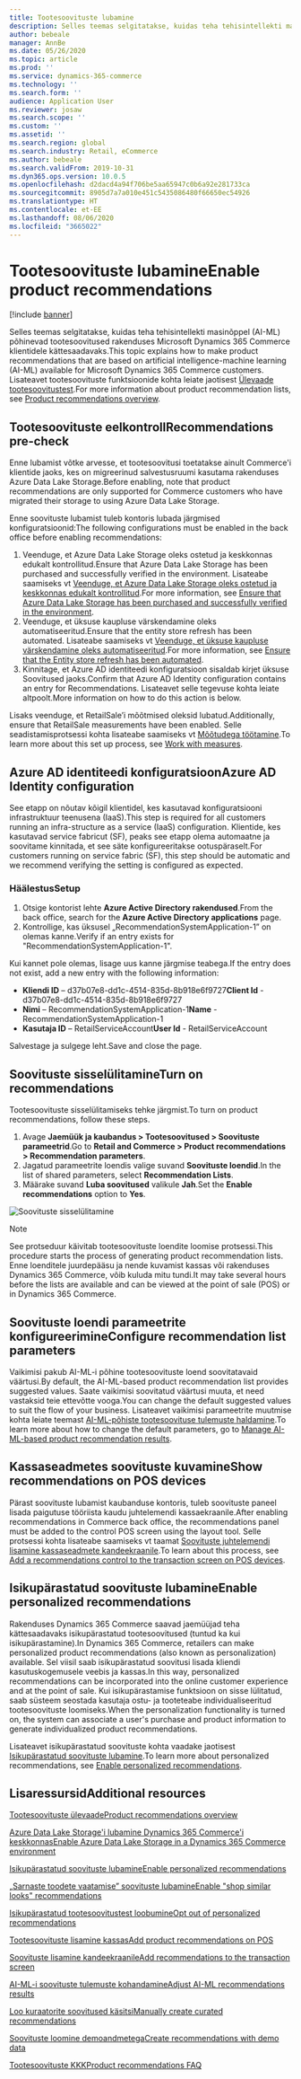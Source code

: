 ```yaml
---
title: Tootesoovituste lubamine
description: Selles teemas selgitatakse, kuidas teha tehisintellekti masinõppel (AI-ML) põhinevad tootesoovitused rakenduses Microsoft Dynamics 365 Commerce klientidele kättesaadavaks.
author: bebeale
manager: AnnBe
ms.date: 05/26/2020
ms.topic: article
ms.prod: ''
ms.service: dynamics-365-commerce
ms.technology: ''
ms.search.form: ''
audience: Application User
ms.reviewer: josaw
ms.search.scope: ''
ms.custom: ''
ms.assetid: ''
ms.search.region: global
ms.search.industry: Retail, eCommerce
ms.author: bebeale
ms.search.validFrom: 2019-10-31
ms.dyn365.ops.version: 10.0.5
ms.openlocfilehash: d2dacd4a94f706be5aa65947c0b6a92e281733ca
ms.sourcegitcommit: 8905d7a7a010e451c5435086480f66650ec54926
ms.translationtype: HT
ms.contentlocale: et-EE
ms.lasthandoff: 08/06/2020
ms.locfileid: "3665022"
---
```

# <a name="enable-product-recommendations"></a><span data-ttu-id="20ebc-103">Tootesoovituste lubamine</span><span class="sxs-lookup"><span data-stu-id="20ebc-103">Enable product recommendations</span></span>

[!include [banner](includes/banner.md)]

<span data-ttu-id="20ebc-104">Selles teemas selgitatakse, kuidas teha tehisintellekti masinõppel (AI-ML) põhinevad tootesoovitused rakenduses Microsoft Dynamics 365 Commerce klientidele kättesaadavaks.</span><span class="sxs-lookup"><span data-stu-id="20ebc-104">This topic explains how to make product recommendations that are based on artificial intelligence-machine learning (AI-ML) available for Microsoft Dynamics 365 Commerce customers.</span></span> <span data-ttu-id="20ebc-105">Lisateavet tootesoovituste funktsioonide kohta leiate jaotisest [Ülevaade tootesoovitustest](product-recommendations.md).</span><span class="sxs-lookup"><span data-stu-id="20ebc-105">For more information about product recommendation lists, see [Product recommendations overview](product-recommendations.md).</span></span>

## <a name="recommendations-pre-check"></a><span data-ttu-id="20ebc-106">Tootesoovituste eelkontroll</span><span class="sxs-lookup"><span data-stu-id="20ebc-106">Recommendations pre-check</span></span>

<span data-ttu-id="20ebc-107">Enne lubamist võtke arvesse, et tootesoovitusi toetatakse ainult Commerce'i klientide jaoks, kes on migreerinud salvestusruumi kasutama rakenduses Azure Data Lake Storage.</span><span class="sxs-lookup"><span data-stu-id="20ebc-107">Before enabling, note that product recommendations are only supported for Commerce customers who have migrated their storage to using Azure Data Lake Storage.</span></span> 

<span data-ttu-id="20ebc-108">Enne soovituste lubamist tuleb kontoris lubada järgmised konfiguratsioonid:</span><span class="sxs-lookup"><span data-stu-id="20ebc-108">The following configurations must be enabled in the back office before enabling recommendations:</span></span>

1. <span data-ttu-id="20ebc-109">Veenduge, et Azure Data Lake Storage oleks ostetud ja keskkonnas edukalt kontrollitud.</span><span class="sxs-lookup"><span data-stu-id="20ebc-109">Ensure that Azure Data Lake Storage has been purchased and successfully verified in the environment.</span></span> <span data-ttu-id="20ebc-110">Lisateabe saamiseks vt [Veenduge, et Azure Data Lake Storage oleks ostetud ja keskkonnas edukalt kontrollitud](enable-ADLS-environment.md).</span><span class="sxs-lookup"><span data-stu-id="20ebc-110">For more information, see [Ensure that Azure Data Lake Storage has been purchased and successfully verified in the environment](enable-ADLS-environment.md).</span></span>
2. <span data-ttu-id="20ebc-111">Veenduge, et üksuse kaupluse värskendamine oleks automatiseeritud.</span><span class="sxs-lookup"><span data-stu-id="20ebc-111">Ensure that the entity store refresh has been automated.</span></span> <span data-ttu-id="20ebc-112">Lisateabe saamiseks vt [Veenduge, et üksuse kaupluse värskendamine oleks automatiseeritud](../fin-ops-core/dev-itpro/data-entities/entity-store-data-lake.md).</span><span class="sxs-lookup"><span data-stu-id="20ebc-112">For more information, see [Ensure that the Entity store refresh has been automated](../fin-ops-core/dev-itpro/data-entities/entity-store-data-lake.md).</span></span>
3. <span data-ttu-id="20ebc-113">Kinnitage, et Azure AD identiteedi konfiguratsioon sisaldab kirjet üksuse Soovitused jaoks.</span><span class="sxs-lookup"><span data-stu-id="20ebc-113">Confirm that Azure AD Identity configuration contains an entry for Recommendations.</span></span> <span data-ttu-id="20ebc-114">Lisateavet selle tegevuse kohta leiate altpoolt.</span><span class="sxs-lookup"><span data-stu-id="20ebc-114">More information on how to do this action is below.</span></span>

<span data-ttu-id="20ebc-115">Lisaks veenduge, et RetailSale’i mõõtmised oleksid lubatud.</span><span class="sxs-lookup"><span data-stu-id="20ebc-115">Additionally, ensure that RetailSale measurements have been enabled.</span></span> <span data-ttu-id="20ebc-116">Selle seadistamisprotsessi kohta lisateabe saamiseks vt [Mõõtudega töötamine](https://docs.microsoft.com/dynamics365/ai/customer-insights/pm-measures).</span><span class="sxs-lookup"><span data-stu-id="20ebc-116">To learn more about this set up process, see [Work with measures](https://docs.microsoft.com/dynamics365/ai/customer-insights/pm-measures).</span></span>

## <a name="azure-ad-identity-configuration"></a><span data-ttu-id="20ebc-117">Azure AD identiteedi konfiguratsioon</span><span class="sxs-lookup"><span data-stu-id="20ebc-117">Azure AD Identity configuration</span></span>

<span data-ttu-id="20ebc-118">See etapp on nõutav kõigil klientidel, kes kasutavad konfiguratsiooni infrastruktuur teenusena (IaaS).</span><span class="sxs-lookup"><span data-stu-id="20ebc-118">This step is required for all customers running an infra-structure as a service (IaaS) configuration.</span></span> <span data-ttu-id="20ebc-119">Klientide, kes kasutavad service fabricut (SF), peaks see etapp olema automaatne ja soovitame kinnitada, et see säte konfigureeritakse ootuspäraselt.</span><span class="sxs-lookup"><span data-stu-id="20ebc-119">For customers running on service fabric (SF), this step should be automatic and we recommend verifying the setting is configured as expected.</span></span>

### <a name="setup"></a><span data-ttu-id="20ebc-120">Häälestus</span><span class="sxs-lookup"><span data-stu-id="20ebc-120">Setup</span></span>

1. <span data-ttu-id="20ebc-121">Otsige kontorist lehte **Azure Active Directory rakendused**.</span><span class="sxs-lookup"><span data-stu-id="20ebc-121">From the back office, search for the **Azure Active Directory applications** page.</span></span>
2. <span data-ttu-id="20ebc-122">Kontrollige, kas üksusel „RecommendationSystemApplication-1” on olemas kanne.</span><span class="sxs-lookup"><span data-stu-id="20ebc-122">Verify if an entry exists for "RecommendationSystemApplication-1".</span></span>

<span data-ttu-id="20ebc-123">Kui kannet pole olemas, lisage uus kanne järgmise teabega.</span><span class="sxs-lookup"><span data-stu-id="20ebc-123">If the entry does not exist, add a new entry with the following information:</span></span>

- <span data-ttu-id="20ebc-124">**Kliendi ID** – d37b07e8-dd1c-4514-835d-8b918e6f9727</span><span class="sxs-lookup"><span data-stu-id="20ebc-124">**Client Id** - d37b07e8-dd1c-4514-835d-8b918e6f9727</span></span>
- <span data-ttu-id="20ebc-125">**Nimi** – RecommendationSystemApplication-1</span><span class="sxs-lookup"><span data-stu-id="20ebc-125">**Name** - RecommendationSystemApplication-1</span></span>
- <span data-ttu-id="20ebc-126">**Kasutaja ID** – RetailServiceAccount</span><span class="sxs-lookup"><span data-stu-id="20ebc-126">**User Id** - RetailServiceAccount</span></span>

<span data-ttu-id="20ebc-127">Salvestage ja sulgege leht.</span><span class="sxs-lookup"><span data-stu-id="20ebc-127">Save and close the page.</span></span> 

## <a name="turn-on-recommendations"></a><span data-ttu-id="20ebc-128">Soovituste sisselülitamine</span><span class="sxs-lookup"><span data-stu-id="20ebc-128">Turn on recommendations</span></span>

<span data-ttu-id="20ebc-129">Tootesoovituste sisselülitamiseks tehke järgmist.</span><span class="sxs-lookup"><span data-stu-id="20ebc-129">To turn on product recommendations, follow these steps.</span></span>

1. <span data-ttu-id="20ebc-130">Avage **Jaemüük ja kaubandus &gt; Tootesoovitused &gt; Soovituste parameetrid**.</span><span class="sxs-lookup"><span data-stu-id="20ebc-130">Go to **Retail and Commerce &gt; Product recommendations &gt; Recommendation parameters**.</span></span>
1. <span data-ttu-id="20ebc-131">Jagatud parameetrite loendis valige suvand **Soovituste loendid**.</span><span class="sxs-lookup"><span data-stu-id="20ebc-131">In the list of shared parameters, select **Recommendation Lists**.</span></span>
1. <span data-ttu-id="20ebc-132">Määrake suvand **Luba soovitused** valikule **Jah**.</span><span class="sxs-lookup"><span data-stu-id="20ebc-132">Set the **Enable recommendations** option to **Yes**.</span></span>

![Soovituste sisselülitamine](./media/enablepersonalization.png)

> [!NOTE]
> <span data-ttu-id="20ebc-134">See protseduur käivitab tootesoovituste loendite loomise protsessi.</span><span class="sxs-lookup"><span data-stu-id="20ebc-134">This procedure starts the process of generating product recommendation lists.</span></span> <span data-ttu-id="20ebc-135">Enne loenditele juurdepääsu ja nende kuvamist kassas või rakenduses Dynamics 365 Commerce, võib kuluda mitu tundi.</span><span class="sxs-lookup"><span data-stu-id="20ebc-135">It may take several hours before the lists are available and can be viewed at the point of sale (POS) or in Dynamics 365 Commerce.</span></span>

## <a name="configure-recommendation-list-parameters"></a><span data-ttu-id="20ebc-136">Soovituste loendi parameetrite konfigureerimine</span><span class="sxs-lookup"><span data-stu-id="20ebc-136">Configure recommendation list parameters</span></span>

<span data-ttu-id="20ebc-137">Vaikimisi pakub AI-ML-i põhine tootesoovituste loend soovitatavaid väärtusi.</span><span class="sxs-lookup"><span data-stu-id="20ebc-137">By default, the AI-ML-based product recommendation list provides suggested values.</span></span> <span data-ttu-id="20ebc-138">Saate vaikimisi soovitatud väärtusi muuta, et need vastaksid teie ettevõtte vooga.</span><span class="sxs-lookup"><span data-stu-id="20ebc-138">You can change the default suggested values to suit the flow of your business.</span></span> <span data-ttu-id="20ebc-139">Lisateavet vaikimisi parameetrite muutmise kohta leiate teemast [AI-ML-põhiste tootesoovituse tulemuste haldamine](modify-product-recommendation-results.md).</span><span class="sxs-lookup"><span data-stu-id="20ebc-139">To learn more about how to change the default parameters, go to [Manage AI-ML-based product recommendation results](modify-product-recommendation-results.md).</span></span>

## <a name="show-recommendations-on-pos-devices"></a><span data-ttu-id="20ebc-140">Kassaseadmetes soovituste kuvamine</span><span class="sxs-lookup"><span data-stu-id="20ebc-140">Show recommendations on POS devices</span></span>

<span data-ttu-id="20ebc-141">Pärast soovituste lubamist kaubanduse kontoris, tuleb soovituste paneel lisada paigutuse tööriista kaudu juhtelemendi kassaekraanile.</span><span class="sxs-lookup"><span data-stu-id="20ebc-141">After enabling recommendations in Commerce back office, the recommendations panel must be added to the control POS screen using the layout tool.</span></span> <span data-ttu-id="20ebc-142">Selle protsessi kohta lisateabe saamiseks vt taamat [Soovituste juhtelemendi lisamine kassaseadmete kandeekraanile](add-recommendations-control-pos-screen.md).</span><span class="sxs-lookup"><span data-stu-id="20ebc-142">To learn about this process, see [Add a recommendations control to the transaction screen on POS devices](add-recommendations-control-pos-screen.md).</span></span> 

## <a name="enable-personalized-recommendations"></a><span data-ttu-id="20ebc-143">Isikupärastatud soovituste lubamine</span><span class="sxs-lookup"><span data-stu-id="20ebc-143">Enable personalized recommendations</span></span>

<span data-ttu-id="20ebc-144">Rakenduses Dynamics 365 Commerce saavad jaemüüjad teha kättesaadavaks isikupärastatud tootesoovitused (tuntud ka kui isikupärastamine).</span><span class="sxs-lookup"><span data-stu-id="20ebc-144">In Dynamics 365 Commerce, retailers can make personalized product recommendations (also known as personalization) available.</span></span> <span data-ttu-id="20ebc-145">Sel viisil saab isikupärastatud soovitusi lisada kliendi kasutuskogemusele veebis ja kassas.</span><span class="sxs-lookup"><span data-stu-id="20ebc-145">In this way, personalized recommendations can be incorporated into the online customer experience and at the point of sale.</span></span> <span data-ttu-id="20ebc-146">Kui isikupärastamise funktsioon on sisse lülitatud, saab süsteem seostada kasutaja ostu- ja tooteteabe individualiseeritud tootesoovituste loomiseks.</span><span class="sxs-lookup"><span data-stu-id="20ebc-146">When the personalization functionality is turned on, the system can associate a user's purchase and product information to generate individualized product recommendations.</span></span>

<span data-ttu-id="20ebc-147">Lisateavet isikupärastatud soovituste kohta vaadake jaotisest [Isikupärastatud soovituste lubamine](personalized-recommendations.md).</span><span class="sxs-lookup"><span data-stu-id="20ebc-147">To learn more about personalized recommendations, see [Enable personalized recommendations](personalized-recommendations.md).</span></span>

## <a name="additional-resources"></a><span data-ttu-id="20ebc-148">Lisaressursid</span><span class="sxs-lookup"><span data-stu-id="20ebc-148">Additional resources</span></span>

[<span data-ttu-id="20ebc-149">Tootesoovituste ülevaade</span><span class="sxs-lookup"><span data-stu-id="20ebc-149">Product recommendations overview</span></span>](product-recommendations.md)

[<span data-ttu-id="20ebc-150"> Azure Data Lake Storage'i lubamine Dynamics 365 Commerce'i keskkonnas</span><span class="sxs-lookup"><span data-stu-id="20ebc-150">Enable Azure Data Lake Storage in a Dynamics 365 Commerce environment</span></span>](enable-adls-environment.md)

[<span data-ttu-id="20ebc-151">Isikupärastatud soovituste lubamine</span><span class="sxs-lookup"><span data-stu-id="20ebc-151">Enable personalized recommendations</span></span>](personalized-recommendations.md)

[<span data-ttu-id="20ebc-152">„Sarnaste toodete vaatamise” soovituste lubamine</span><span class="sxs-lookup"><span data-stu-id="20ebc-152">Enable "shop similar looks" recommendations</span></span>](shop-similar-looks.md)

[<span data-ttu-id="20ebc-153">Isikupärastatud tootesoovitustest loobumine</span><span class="sxs-lookup"><span data-stu-id="20ebc-153">Opt out of personalized recommendations</span></span>](personalization-gdpr.md)

[<span data-ttu-id="20ebc-154">Tootesoovituste lisamine kassas</span><span class="sxs-lookup"><span data-stu-id="20ebc-154">Add product recommendations on POS</span></span>](product.md)

[<span data-ttu-id="20ebc-155">Soovituste lisamine kandeekraanile</span><span class="sxs-lookup"><span data-stu-id="20ebc-155">Add recommendations to the transaction screen</span></span>](add-recommendations-control-pos-screen.md)

[<span data-ttu-id="20ebc-156">AI-ML-i soovituste tulemuste kohandamine</span><span class="sxs-lookup"><span data-stu-id="20ebc-156">Adjust AI-ML recommendations results</span></span>](modify-product-recommendation-results.md)

[<span data-ttu-id="20ebc-157">Loo kuraatorite soovitused käsitsi</span><span class="sxs-lookup"><span data-stu-id="20ebc-157">Manually create curated recommendations</span></span>](create-editorial-recommendation-lists.md)

[<span data-ttu-id="20ebc-158">Soovituste loomine demoandmetega</span><span class="sxs-lookup"><span data-stu-id="20ebc-158">Create recommendations with demo data</span></span>](product-recommendations-demo-data.md)

[<span data-ttu-id="20ebc-159">Tootesoovituste KKK</span><span class="sxs-lookup"><span data-stu-id="20ebc-159">Product recommendations FAQ</span></span>](faq-recommendations.md)

